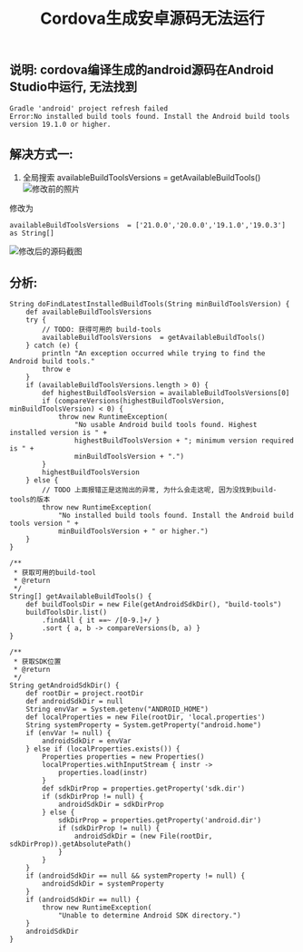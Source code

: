 ﻿---
title: Cordova生成安卓源码无法运行
categories: Android
tags: android
---

## 说明: cordova编译生成的android源码在Android Studio中运行, 无法找到
```
Gradle 'android' project refresh failed
Error:No installed build tools found. Install the Android build tools version 19.1.0 or higher.
```
<!-- more -->
## 解决方式一:

1. 全局搜索  availableBuildToolsVersions = getAvailableBuildTools()
![修改前的照片](https://img-blog.csdn.net/20180921102547408?watermark/2/text/aHR0cHM6Ly9ibG9nLmNzZG4ubmV0L3FxXzM1OTc0NzU5/font/5a6L5L2T/fontsize/400/fill/I0JBQkFCMA==/dissolve/70)

修改为
```
availableBuildToolsVersions  = ['21.0.0','20.0.0','19.1.0','19.0.3'] as String[]
```

![修改后的源码截图](https://img-blog.csdn.net/20180921102905659?watermark/2/text/aHR0cHM6Ly9ibG9nLmNzZG4ubmV0L3FxXzM1OTc0NzU5/font/5a6L5L2T/fontsize/400/fill/I0JBQkFCMA==/dissolve/70)

## 分析:

```
String doFindLatestInstalledBuildTools(String minBuildToolsVersion) {
    def availableBuildToolsVersions
    try {
    	// TODO: 获得可用的 build-tools
        availableBuildToolsVersions  = getAvailableBuildTools()
    } catch (e) {
        println "An exception occurred while trying to find the Android build tools."
        throw e
    }
    if (availableBuildToolsVersions.length > 0) {
        def highestBuildToolsVersion = availableBuildToolsVersions[0]
        if (compareVersions(highestBuildToolsVersion, minBuildToolsVersion) < 0) {
            throw new RuntimeException(
                "No usable Android build tools found. Highest installed version is " +
                highestBuildToolsVersion + "; minimum version required is " +
                minBuildToolsVersion + ".")
        }
        highestBuildToolsVersion
    } else {
    	// TODO 上面报错正是这抛出的异常, 为什么会走这呢, 因为没找到build-tools的版本
        throw new RuntimeException(
            "No installed build tools found. Install the Android build tools version " +
            minBuildToolsVersion + " or higher.")
    }
}

/**
 * 获取可用的build-tool
 * @return
 */
String[] getAvailableBuildTools() {
    def buildToolsDir = new File(getAndroidSdkDir(), "build-tools")
    buildToolsDir.list()
        .findAll { it ==~ /[0-9.]+/ } 
        .sort { a, b -> compareVersions(b, a) }
}

/**
 * 获取SDK位置
 * @return
 */
String getAndroidSdkDir() {
    def rootDir = project.rootDir
    def androidSdkDir = null
    String envVar = System.getenv("ANDROID_HOME")
    def localProperties = new File(rootDir, 'local.properties')
    String systemProperty = System.getProperty("android.home")
    if (envVar != null) {
        androidSdkDir = envVar
    } else if (localProperties.exists()) {
        Properties properties = new Properties()
        localProperties.withInputStream { instr ->
            properties.load(instr)
        }
        def sdkDirProp = properties.getProperty('sdk.dir')
        if (sdkDirProp != null) {
            androidSdkDir = sdkDirProp
        } else {
            sdkDirProp = properties.getProperty('android.dir')
            if (sdkDirProp != null) {
                androidSdkDir = (new File(rootDir, sdkDirProp)).getAbsolutePath()
            }
        }
    }
    if (androidSdkDir == null && systemProperty != null) {
        androidSdkDir = systemProperty
    }
    if (androidSdkDir == null) {
        throw new RuntimeException(
            "Unable to determine Android SDK directory.")
    }
    androidSdkDir
}
```



